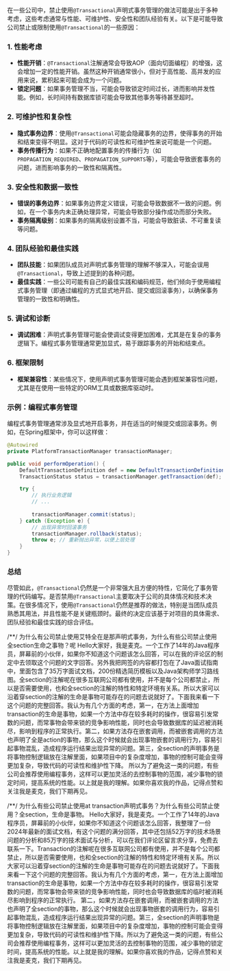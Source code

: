 在一些公司中，禁止使用`@Transactional`声明式事务管理的做法可能是出于多种考虑，这些考虑通常与性能、可维护性、安全性和团队经验有关。以下是可能导致公司禁止或限制使用`@Transactional`的一些原因：

### 1. 性能考虑

- **性能开销**：`@Transactional`注解通常会导致AOP（面向切面编程）的增强，这会增加一定的性能开销。虽然这种开销通常很小，但对于高性能、高并发的应用来说，累积起来可能会成为一个问题。
- **锁定问题**：如果事务管理不当，可能会导致锁定时间过长，进而影响并发性能。例如，长时间持有数据库锁可能会导致其他事务等待甚至超时。

### 2. 可维护性和复杂性

- **隐式事务边界**：使用`@Transactional`可能会隐藏事务的边界，使得事务的开始和结束变得不明显。这对于代码的可读性和可维护性来说可能是一个问题。
- **事务传播行为**：如果不正确地配置事务的传播行为（如`PROPAGATION_REQUIRED`、`PROPAGATION_SUPPORTS`等），可能会导致嵌套事务的问题，进而影响事务的一致性和隔离性。

### 3. 安全性和数据一致性

- **错误的事务边界**：如果事务边界定义错误，可能会导致数据不一致的问题。例如，在一个事务内未正确处理异常，可能会导致部分操作成功而部分失败。
- **事务隔离级别**：如果事务的隔离级别设置不当，可能会导致脏读、不可重复读等问题。

### 4. 团队经验和最佳实践

- **团队技能**：如果团队成员对声明式事务管理的理解不够深入，可能会误用`@Transactional`，导致上述提到的各种问题。
- **最佳实践**：一些公司可能有自己的最佳实践和编码规范，他们倾向于使用编程式事务管理（即通过编程的方式显式地开启、提交或回滚事务），以确保事务管理的一致性和明确性。

### 5. 调试和诊断

- **调试困难**：声明式事务管理可能会使调试变得更加困难，尤其是在复杂的事务逻辑下。编程式事务管理通常更加显式，易于跟踪事务的开始和结束点。

### 6. 框架限制

- **框架兼容性**：某些情况下，使用声明式事务管理可能会遇到框架兼容性问题，尤其是在使用一些特定的ORM工具或数据库驱动时。

### 示例：编程式事务管理

编程式事务管理通常涉及显式地开启事务，并在适当的时候提交或回滚事务。例如，在Spring框架中，你可以这样做：

```java
@Autowired
private PlatformTransactionManager transactionManager;

public void performOperation() {
    DefaultTransactionDefinition def = new DefaultTransactionDefinition();
    TransactionStatus status = transactionManager.getTransaction(def);

    try {
        // 执行业务逻辑
        // ...
        
        transactionManager.commit(status);
    } catch (Exception e) {
        // 出现异常时回滚事务
        transactionManager.rollback(status);
        throw e; // 重新抛出异常，以便上层处理
    }
}
```

### 总结

尽管如此，`@Transactional`仍然是一个非常强大且方便的特性，它简化了事务管理的代码编写。是否禁用`@Transactional`主要取决于公司的具体情况和技术决策。在很多情况下，使用`@Transactional`仍然是推荐的做法，特别是当团队成员熟悉其用法，并且性能不是关键瓶颈时。最终的决定应该基于对项目的具体需求、团队经验和最佳实践的综合评估。

/**/
为什么有公司禁止使用艾特全在是那声明式事务，为什么有些公司禁止使用全section生命之事物？呢 Hello大家好，我是麦克。一个工作了14年的Java程序员，屏幕前的小伙伴，如果你不知道这个问题该怎么回答，可以在我的评论区的制定中去领取这个问题的文字回答。另外我把网签的内容都打包在了Java面试指南中，里面包含了35万字面试文档，200份精选简历模板以及Java架构师学习路线图。全section的注解呢在很多互联网公司都有使用，并不是每个公司都禁止，所以是否需要使用，也和全section的注解的特性和特定环境有关系。所以大家可以沿着穿section的注解的生命是事物可能存在的问题去说就好了。下面我来看一下这个问题的完整回答。我认为有几个方面的考虑，第一，在方法上面增加transaction的生命是事物，如果一个方法中存在较多耗时的操作，很容易引发常数的问题，而常事物会带来锁的竞争影响性能，同时也会导致数据库的延迟被消耗尽，影响到程序的正常执行。第二，如果方法存在嵌套调用，而被嵌套调用的方法也声明了全是action的事物，那么这个时候就会出现事物嵌套的调用行为，容易引起事物混乱，造成程序运行结果出现异常的问题。第三，全section的声明事务是将事物控制逻辑放在注解里面，如果项目中的复杂度增加，事物的控制可能会变得更加复杂，导致代码的可读性和维护性下降。
	所以为了避免这一类的问题，有些公司会推荐使用编程事务，这样可以更加灵活的去控制事物的范围，减少事物的锁定时间，提高系统的性能。以上就是我的理解。如果你喜欢我的作品，记得点赞和关注我是麦克，我们下期再见。

/**/
为什么有些公司禁止使用at transaction声明式事务？为什么有些公司禁止使用？全section，生命是事物。 Hello大家好，我是麦克。一个工作了14年的Java程序员，屏幕前的小伙伴，如果你不知道这个问题该怎么回答，我整理了一份2024年最新的面试文档，有这个问题的满分回答，其中还包括52万字的技术场景问题的分析和85万字的技术面试与分析，可以在我们评论区留言求分享，免费去联系一下。Transaction的注解呢在很多互联网公司都有使用，并不是每个公司都禁止，所以是否需要使用，也和全section的注解的特性和特定环境有关系。所以大家可以沿着穿section的注解的生命是事物可能存在的问题去说就好了。下面我来看一下这个问题的完整回答。我认为有几个方面的考虑，第一，在方法上面增加transaction的生命是事物，如果一个方法中存在较多耗时的操作，很容易引发常数的问题，而常事物会带来锁的竞争影响性能，同时也会导致数据库的临时被消耗尽影响到程序的正常执行。
	第二，如果方法存在嵌套调用，而被嵌套调用的方法也声明了全section的事物，那么这个时候就会出现事物嵌套的调用行为，容易引起事物混乱，造成程序运行结果出现异常的问题。第三，全section的声明事物是将事物控制逻辑放在注解里面，如果项目中的复杂度增加，事物的控制可能会变得更加复杂，导致代码的可读性和维护性下降。所以为了避免这一类的问题，有些公司会推荐使用编程事务，这样可以更加灵活的去控制事物的范围，减少事物的锁定时间，提高系统的性能。以上就是我的理解。如果你喜欢我的作品，记得点赞和关注我是麦克，我们下期再见。